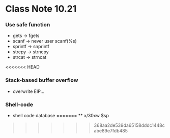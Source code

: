 Class Note 10.21
===

### Use safe function

- gets -> fgets
- scanf -> never user scanf(%s)
- sprintf -> snprintf
- strcpy -> strncpy
- strcat -> strncat

<<<<<<< HEAD
### Stack-based buffer overflow
- overwrite EIP...

### Shell-code
- shell code database
=======
** x/30xw $sp
>>>>>>> 368aa2de539da65158dddc1448cabe89e7fdb485
